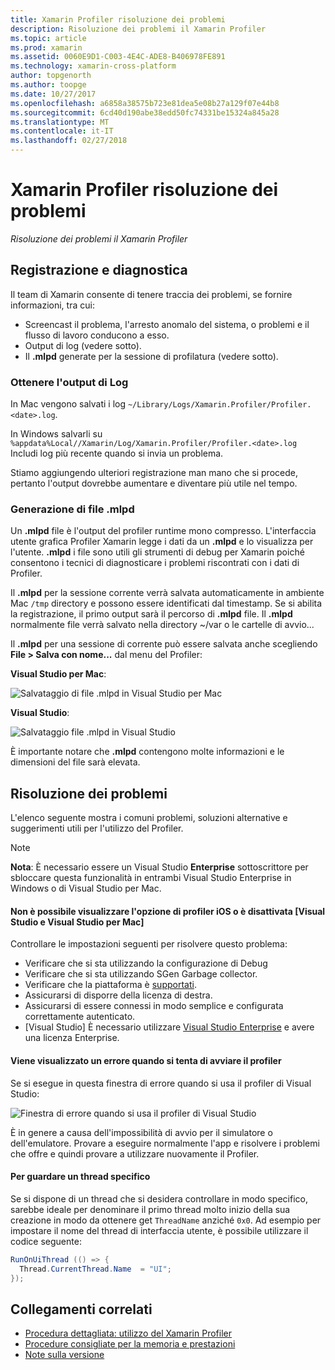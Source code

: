 ```yaml
---
title: Xamarin Profiler risoluzione dei problemi
description: Risoluzione dei problemi il Xamarin Profiler
ms.topic: article
ms.prod: xamarin
ms.assetid: 0060E9D1-C003-4E4C-ADE8-B406978FE891
ms.technology: xamarin-cross-platform
author: topgenorth
ms.author: toopge
ms.date: 10/27/2017
ms.openlocfilehash: a6858a38575b723e81dea5e08b27a129f07e44b8
ms.sourcegitcommit: 6cd40d190abe38edd50fc74331be15324a845a28
ms.translationtype: MT
ms.contentlocale: it-IT
ms.lasthandoff: 02/27/2018
---
```

# <a name="xamarin-profiler-troubleshooting"></a>Xamarin Profiler risoluzione dei problemi

_Risoluzione dei problemi il Xamarin Profiler_

## <a name="logging-and-diagnostics"></a>Registrazione e diagnostica

Il team di Xamarin consente di tenere traccia dei problemi, se fornire informazioni, tra cui:

- Screencast il problema, l'arresto anomalo del sistema, o problemi e il flusso di lavoro conducono a esso.
- Output di log (vedere sotto).
- Il **.mlpd** generate per la sessione di profilatura (vedere sotto).

### <a name="getting-log-outputs"></a>Ottenere l'output di Log
In Mac vengono salvati i log `~/Library/Logs/Xamarin.Profiler/Profiler.<date>.log`.

In Windows salvarli su `%appdata%Local//Xamarin/Log/Xamarin.Profiler/Profiler.<date>.log` Includi log più recente quando si invia un problema.

Stiamo aggiungendo ulteriori registrazione man mano che si procede, pertanto l'output dovrebbe aumentare e diventare più utile nel tempo.

<a name="gen_mlpd" />

### <a name="generating-mlpd-files"></a>Generazione di file .mlpd

Un **.mlpd** file è l'output del profiler runtime mono compresso. L'interfaccia utente grafica Profiler Xamarin legge i dati da un **.mlpd** e lo visualizza per l'utente. **.mlpd** i file sono utili gli strumenti di debug per Xamarin poiché consentono i tecnici di diagnosticare i problemi riscontrati con i dati di Profiler.

Il **.mlpd** per la sessione corrente verrà salvata automaticamente in ambiente Mac `/tmp` directory e possono essere identificati dal timestamp. Se si abilita la registrazione, il primo output sarà il percorso di **.mlpd** file. Il **.mlpd** normalmente file verrà salvato nella directory ~/var o le cartelle di avvio...

Il **.mlpd** per una sessione di corrente può essere salvata anche scegliendo **File > Salva con nome...** dal menu del Profiler:

**Visual Studio per Mac**:

![](troubleshooting-images/image17.png "Salvataggio di file .mlpd in Visual Studio per Mac")

**Visual Studio**:

![](troubleshooting-images/image17-vs.png "Salvataggio file .mlpd in Visual Studio")


È importante notare che **.mlpd** contengono molte informazioni e le dimensioni del file sarà elevata.

## <a name="troubleshooting"></a>Risoluzione dei problemi

L'elenco seguente mostra i comuni problemi, soluzioni alternative e suggerimenti utili per l'utilizzo del Profiler.

> [!NOTE]
> **Nota**: È necessario essere un Visual Studio **Enterprise** sottoscrittore per sbloccare questa funzionalità in entrambi Visual Studio Enterprise in Windows o di Visual Studio per Mac.

#### <a name="i-cant-see-the-ios-profiler-option-or-it-is-greyed-out-visual-studio-and-visual-studio-for-mac"></a>Non è possibile visualizzare l'opzione di profiler iOS o è disattivata [Visual Studio e Visual Studio per Mac]

Controllare le impostazioni seguenti per risolvere questo problema:

- Verificare che si sta utilizzando la configurazione di Debug
- Verificare che si sta utilizzando SGen Garbage collector.
- Verificare che la piattaforma è [supportati](~/tools/profiler/index.md#Profiler_Support).
- Assicurarsi di disporre della licenza di destra.
- Assicurarsi di essere connessi in modo semplice e configurata correttamente autenticato.
- [Visual Studio] È necessario utilizzare [Visual Studio Enterprise](https://www.visualstudio.com/vs/enterprise/) e avere una licenza Enterprise.


#### <a name="i-get-an-error-when-i-try-to-launch-the-profiler"></a>Viene visualizzato un errore quando si tenta di avviare il profiler

Se si esegue in questa finestra di errore quando si usa il profiler di Visual Studio:

![](troubleshooting-images/error.png "Finestra di errore quando si usa il profiler di Visual Studio")

È in genere a causa dell'impossibilità di avvio per il simulatore o dell'emulatore. Provare a eseguire normalmente l'app e risolvere i problemi che offre e quindi provare a utilizzare nuovamente il Profiler.

#### <a name="to-watch-a-specific-thread"></a>Per guardare un thread specifico

Se si dispone di un thread che si desidera controllare in modo specifico, sarebbe ideale per denominare il primo thread molto inizio della sua creazione in modo da ottenere get `ThreadName` anziché `0x0`. Ad esempio per impostare il nome del thread di interfaccia utente, è possibile utilizzare il codice seguente:


```csharp
RunOnUiThread (() => {
  Thread.CurrentThread.Name  = "UI";
});
```



## <a name="related-links"></a>Collegamenti correlati

- [Procedura dettagliata: utilizzo del Xamarin Profiler](~/tools/profiler/index.md)
- [Procedure consigliate per la memoria e prestazioni](~/cross-platform/deploy-test/memory-perf-best-practices.md)
- [Note sulla versione](https://developer.xamarin.com/releases/profiler/preview/)
